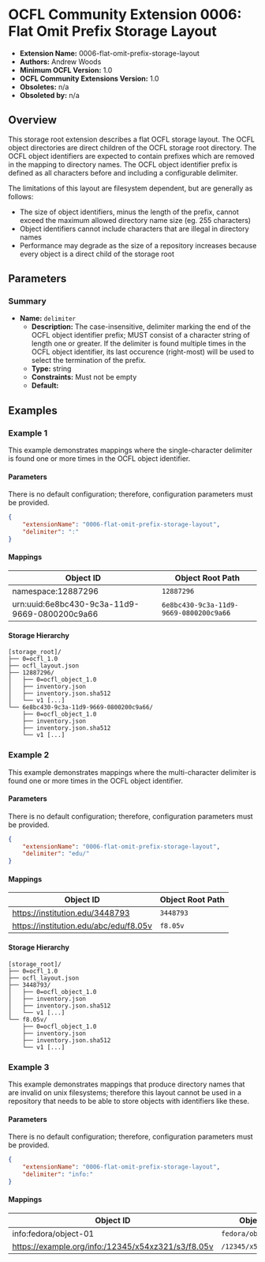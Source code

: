 # OCFL Community Extension 0006: Flat Omit Prefix Storage Layout

* **Extension Name:** 0006-flat-omit-prefix-storage-layout
* **Authors:** Andrew Woods
* **Minimum OCFL Version:** 1.0
* **OCFL Community Extensions Version:** 1.0
* **Obsoletes:** n/a
* **Obsoleted by:** n/a

## Overview

This storage root extension describes a flat OCFL storage layout. The OCFL object directories are direct children of
the OCFL storage root directory.
The OCFL object identifiers are expected to contain prefixes which are removed in the mapping to directory names. The
OCFL object identifier prefix is defined as all characters before and including a configurable delimiter.

The limitations of this layout are filesystem dependent, but are generally as follows:

* The size of object identifiers, minus the length of the prefix, cannot exceed the maximum allowed directory name size
  (eg. 255 characters)
* Object identifiers cannot include characters that are illegal in directory names
* Performance may degrade as the size of a repository increases because every object is a direct child of the storage root

## Parameters

### Summary

* **Name:** `delimiter`
    * **Description:** The case-insensitive, delimiter marking the end of the OCFL object identifier prefix; MUST consist
      of a character string of length one or greater. If the delimiter is found multiple times in the OCFL object
      identifier, its last occurence (right-most) will be used to select the termination of the prefix.
    * **Type:** string
    * **Constraints:** Must not be empty
    * **Default:**

## Examples

### Example 1

This example demonstrates mappings where the single-character delimiter is found one or more times in the OCFL object
identifier.

#### Parameters

There is no default configuration; therefore, configuration parameters must be provided.

```json
{
    "extensionName": "0006-flat-omit-prefix-storage-layout",
    "delimiter": ":"
}
```

#### Mappings

| Object ID | Object Root Path |
| --- | --- |
| namespace:12887296 | `12887296` |
| urn:uuid:6e8bc430-9c3a-11d9-9669-0800200c9a66 | `6e8bc430-9c3a-11d9-9669-0800200c9a66` |

#### Storage Hierarchy

```
[storage_root]/
├── 0=ocfl_1.0
├── ocfl_layout.json
├── 12887296/
│   ├── 0=ocfl_object_1.0
│   ├── inventory.json
│   ├── inventory.json.sha512
│   └── v1 [...]
└── 6e8bc430-9c3a-11d9-9669-0800200c9a66/
    ├── 0=ocfl_object_1.0
    ├── inventory.json
    ├── inventory.json.sha512
    └── v1 [...]
```

### Example 2

This example demonstrates mappings where the multi-character delimiter is found one or more times in the OCFL object
identifier.

#### Parameters

There is no default configuration; therefore, configuration parameters must be provided.

```json
{
    "extensionName": "0006-flat-omit-prefix-storage-layout",
    "delimiter": "edu/"
}
```

#### Mappings

| Object ID | Object Root Path |
| --- | --- |
| https://institution.edu/3448793 | `3448793` |
| https://institution.edu/abc/edu/f8.05v | `f8.05v` |

#### Storage Hierarchy

```
[storage_root]/
├── 0=ocfl_1.0
├── ocfl_layout.json
├── 3448793/
│   ├── 0=ocfl_object_1.0
│   ├── inventory.json
│   ├── inventory.json.sha512
│   └── v1 [...]
└── f8.05v/
    ├── 0=ocfl_object_1.0
    ├── inventory.json
    ├── inventory.json.sha512
    └── v1 [...]
```

### Example 3

This example demonstrates mappings that produce directory names that are invalid on unix filesystems; therefore this
layout cannot be used in a repository that needs to be able to store objects with identifiers like these.

#### Parameters

There is no default configuration; therefore, configuration parameters must be provided.

```json
{
    "extensionName": "0006-flat-omit-prefix-storage-layout",
    "delimiter": "info:"
}
```

#### Mappings

| Object ID | Object Root Path |
| --- | --- |
| info:fedora/object-01 | `fedora/object-01` |
| https://example.org/info:/12345/x54xz321/s3/f8.05v | `/12345/x54xz321/s3/f8.05v` |
